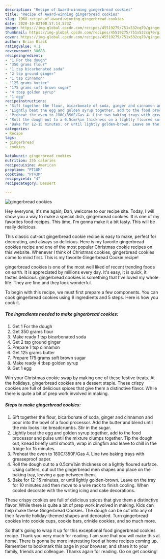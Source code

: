 ```yaml
---
description: "Recipe of Award-winning gingerbread cookies"
title: "Recipe of Award-winning gingerbread cookies"
slug: 1968-recipe-of-award-winning-gingerbread-cookies
date: 2020-10-02T00:57:14.573Z
image: https://img-global.cpcdn.com/recipes/45519275/751x532cq70/gingerbread-cookies-recipe-main-photo.jpg
thumbnail: https://img-global.cpcdn.com/recipes/45519275/751x532cq70/gingerbread-cookies-recipe-main-photo.jpg
cover: https://img-global.cpcdn.com/recipes/45519275/751x532cq70/gingerbread-cookies-recipe-main-photo.jpg
author: Brian Black
ratingvalue: 4.1
reviewcount: 30688
recipeingredient:
- "1 For the dough"
- "350 grams flour"
- "1 tsp bicarbonated soda"
- "2 tsp ground ginger"
- "1 tsp cinnamon"
- "125 grams butter"
- "175 grams soft brown sugar"
- "4 tbsp golden syrup"
- "1 egg"
recipeinstructions:
- "Sift together the flour, bicarbonate of soda, ginger and cinnamon and pour into the bowl of a food processor. Add the butter and blend until the mix looks like breadcrumbs. Stir in the sugar."
- "Lightly beat the egg and golden syrup together, add to the food processor and pulse until the mixture clumps together. Tip the dough out, knead briefly until smooth, wrap in clingfim and leave to chill in the fridge for 15 minutes."
- "Preheat the oven to 180C/350F/Gas 4. Line two baking trays with greaseproof paper."
- "Roll the dough out to a 0.5cm/¼in thickness on a lightly floured surface. Using cutters, cut out the gingerbread men shapes and place on the baking tray, leaving a gap between them."
- "Bake for 12-15 minutes, or until lightly golden-brown. Leave on the tray for 10 minutes and then move to a wire rack to finish cooling. When cooled decorate with the writing icing and cake decorations."
categories:
- Recipe
tags:
- gingerbread
- cookies

katakunci: gingerbread cookies 
nutrition: 256 calories
recipecuisine: American
preptime: "PT18M"
cooktime: "PT43M"
recipeyield: "4"
recipecategory: Dessert

---
```



![gingerbread cookies](https://img-global.cpcdn.com/recipes/45519275/751x532cq70/gingerbread-cookies-recipe-main-photo.jpg)

Hey everyone, it's me again, Dan, welcome to our recipe site. Today, I will show you a way to make a special dish, gingerbread cookies. It is one of my favorites food recipes. This time, I'm gonna make it a bit tasty. This will be really delicious.

This classic cut-out gingerbread cookie recipe is easy to make, perfect for decorating, and always so delicious. Here is my favorite gingerbread cookies recipe and one of the most popular Christmas cookie recipes on this website. Whenever I think of Christmas cookies, gingerbread cookies come to mind first. This is my favorite Gingerbread Cookie recipe!

gingerbread cookies is one of the most well liked of recent trending foods on earth. It is appreciated by millions every day. It's easy, it is quick, it tastes delicious. gingerbread cookies is something that I've loved my whole life. They are fine and they look wonderful.


To begin with this recipe, we must first prepare a few components. You can cook gingerbread cookies using 9 ingredients and 5 steps. Here is how you cook it.

<!--inarticleads1-->

##### The ingredients needed to make gingerbread cookies:

1. Get 1 For the dough
1. Get 350 grams flour
1. Make ready 1 tsp bicarbonated soda
1. Get 2 tsp ground ginger
1. Prepare 1 tsp cinnamon
1. Get 125 grams butter
1. Prepare 175 grams soft brown sugar
1. Make ready 4 tbsp golden syrup
1. Get 1 egg


Win your Christmas cookie swap by making one of these festive treats. At the holidays, gingerbread cookies are a dessert staple. These crispy cookies are full of delicious spices that give them a distinctive flavor. While there is quite a bit of prep work involved in making. 

<!--inarticleads2-->

##### Steps to make gingerbread cookies:

1. Sift together the flour, bicarbonate of soda, ginger and cinnamon and pour into the bowl of a food processor. Add the butter and blend until the mix looks like breadcrumbs. Stir in the sugar.
1. Lightly beat the egg and golden syrup together, add to the food processor and pulse until the mixture clumps together. Tip the dough out, knead briefly until smooth, wrap in clingfim and leave to chill in the fridge for 15 minutes.
1. Preheat the oven to 180C/350F/Gas 4. Line two baking trays with greaseproof paper.
1. Roll the dough out to a 0.5cm/¼in thickness on a lightly floured surface. Using cutters, cut out the gingerbread men shapes and place on the baking tray, leaving a gap between them.
1. Bake for 12-15 minutes, or until lightly golden-brown. Leave on the tray for 10 minutes and then move to a wire rack to finish cooling. When cooled decorate with the writing icing and cake decorations.


These crispy cookies are full of delicious spices that give them a distinctive flavor. While there is quite a bit of prep work involved in making. Kids can help make these Gingerbread Cookies. The dough can be cut into any of their favorite holiday-themed shapes and decorated. Turn gingerbread cookies into cookie cups, cookie bars, crinkle cookies, and so much more. 

So that's going to wrap it up for this exceptional food gingerbread cookies recipe. Thank you very much for reading. I am sure that you will make this at home. There is gonna be more interesting food at home recipes coming up. Remember to bookmark this page in your browser, and share it to your family, friends and colleague. Thanks again for reading. Go on get cooking!
